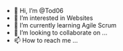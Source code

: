 - 👋 Hi, I’m @Tod06
- 👀 I’m interested in Websites
- 🌱 I’m currently learning Agile Scrum
- 💞️ I’m looking to collaborate on ...
- 📫 How to reach me ...

<!---
Tod06/Tod06 is a ✨ special ✨ repository because its `README.md` (this file) appears on your GitHub profile.
You can click the Preview link to take a look at your changes.
--->
